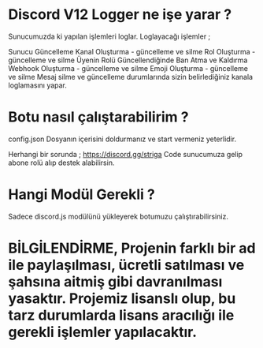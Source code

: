 # Discord V12 Logger ne işe yarar ? 

Sunucumuzda ki yapılan işlemleri loglar. Loglayacağı işlemler ;

Sunucu Güncelleme 
Kanal Oluşturma - güncelleme ve silme
Rol Oluşturma - güncelleme ve silme
Üyenin Rolü Güncellendiğinde
Ban Atma ve Kaldırma
Webhook Oluşturma - güncelleme ve silme 
Emoji Oluşturma - güncelleme ve silme
Mesaj silme ve güncelleme durumlarında sizin belirlediğiniz kanala loglamasını yapar.

# Botu nasıl çalıştarabilirim ? 

config.json Dosyanın içerisini doldurmanız ve start vermeniz yeterlidir.

Herhangi bir sorunda ; https://discord.gg/striga Code sunucumuza gelip abone rolü alıp destek alabilirsin.

# Hangi Modül Gerekli ? 

Sadece discord.js modülünü yükleyerek botumuzu çalıştırabilirsiniz.


# BİLGİLENDİRME, Projenin farklı bir ad ile paylaşılması, ücretli satılması ve şahsına aitmiş gibi davranılması yasaktır. Projemiz lisanslı olup, bu tarz durumlarda lisans aracılığı ile gerekli işlemler yapılacaktır.

